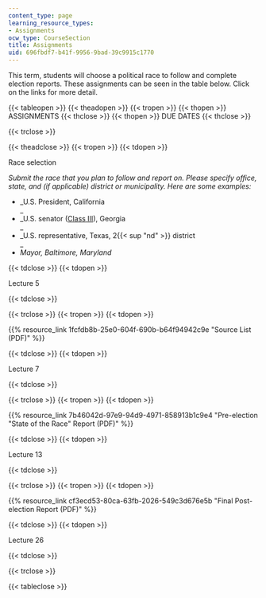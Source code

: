 ```yaml
---
content_type: page
learning_resource_types:
- Assignments
ocw_type: CourseSection
title: Assignments
uid: 696fbdf7-b41f-9956-9bad-39c9915c1770
---
```


This term, students will choose a political race to follow and complete election reports. These assignments can be seen in the table below. Click on the links for more detail.

{{< tableopen >}}
{{< theadopen >}}
{{< tropen >}}
{{< thopen >}}
ASSIGNMENTS
{{< thclose >}}
{{< thopen >}}
DUE DATES
{{< thclose >}}

{{< trclose >}}

{{< theadclose >}}
{{< tropen >}}
{{< tdopen >}}


Race selection

_Submit the race that you plan to follow and report on. Please specify office, state, and (if applicable) district or municipality. Here are some examples:_

*   _U.S. President, California  
    _
*   _U.S. senator ([Class III](https://en.wikipedia.org/wiki/Classes_of_United_States_senators)), Georgia  
    _
*   _U.S. representative, Texas, 2{{< sup "nd" >}} district  
    _
*   _Mayor, Baltimore, Maryland_


{{< tdclose >}}
{{< tdopen >}}


Lecture 5


{{< tdclose >}}

{{< trclose >}}
{{< tropen >}}
{{< tdopen >}}


{{% resource_link 1fcfdb8b-25e0-604f-690b-b64f94942c9e "Source List (PDF)" %}}


{{< tdclose >}}
{{< tdopen >}}


Lecture 7


{{< tdclose >}}

{{< trclose >}}
{{< tropen >}}
{{< tdopen >}}


{{% resource_link 7b46042d-97e9-94d9-4971-858913b1c9e4 "Pre-election \"State of the Race\" Report (PDF)" %}}


{{< tdclose >}}
{{< tdopen >}}


Lecture 13


{{< tdclose >}}

{{< trclose >}}
{{< tropen >}}
{{< tdopen >}}


{{% resource_link cf3ecd53-80ca-63fb-2026-549c3d676e5b "Final Post-election Report (PDF)" %}}


{{< tdclose >}}
{{< tdopen >}}


Lecture 26


{{< tdclose >}}

{{< trclose >}}

{{< tableclose >}}